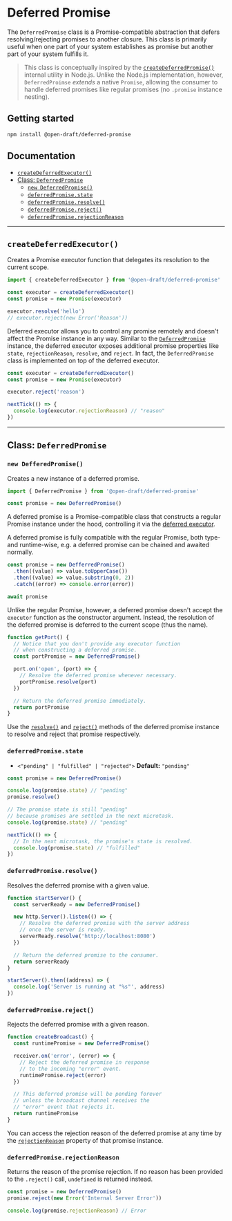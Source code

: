 # Deferred Promise

The `DeferredPromise` class is a Promise-compatible abstraction that defers resolving/rejecting promises to another closure. This class is primarily useful when one part of your system establishes as promise but another part of your system fulfills it.

> This class is conceptually inspired by the [`createDeferredPromise()`](https://github.com/nodejs/node/blob/696fd4b14fc34cc2d01497a3abd9bb441b89be50/lib/internal/util.js#L468-L477) internal utility in Node.js. Unlike the Node.js implementation, however, `DeferredProimse` _extends_ a native `Promise`, allowing the consumer to handle deferred promises like regular promises (no `.promise` instance nesting).

## Getting started

```sh
npm install @open-draft/deferred-promise
```

## Documentation

- [`createDeferredExecutor()`](#createdeferredexecutor)
- [Class: `DeferredPromise`](#class-deferredpromise)
  - [`new DeferredPromise()`](#new-defferedpromise)
  - [`deferredPromise.state`](#deferredpromisestate)
  - [`deferredPromise.resolve()`](#deferredpromiseresolve)
  - [`deferredPromise.reject()`](#deferredpromisereject)
  - [`deferredPromise.rejectionReason`](#deferredpromiserejectionreason)

---

## `createDeferredExecutor()`

Creates a Promise executor function that delegates its resolution to the current scope.

```js
import { createDeferredExecutor } from '@open-draft/deferred-promise'

const executor = createDeferredExecutor()
const promise = new Promise(executor)

executor.resolve('hello')
// executor.reject(new Error('Reason'))
```

Deferred executor allows you to control any promise remotely and doesn't affect the Promise instance in any way. Similar to the [`DeferredPromise`](#class-deferredpromise) instance, the deferred executor exposes additional promise properties like `state`, `rejectionReason`, `resolve`, and `reject`. In fact, the `DeferredPromise` class is implemented on top of the deferred executor.

```js
const executor = createDeferredExecutor()
const promise = new Promise(executor)

executor.reject('reason')

nextTick(() => {
  console.log(executor.rejectionReason) // "reason"
})
```

---

## Class: `DeferredPromise`

### `new DefferedPromise()`

Creates a new instance of a deferred promise.

```js
import { DeferredPromise } from '@open-draft/deferred-promise'

const promise = new DeferredPromise()
```

A deferred promise is a Promise-compatible class that constructs a regular Promise instance under the hood, controlling it via the [deferred executor](#createdeferredexecutor).

A deferred promise is fully compatible with the regular Promise, both type- and runtime-wise, e.g. a deferred promise can be chained and awaited normally.

```js
const promise = new DefferredPromise()
  .then((value) => value.toUpperCase())
  .then((value) => value.substring(0, 2))
  .catch((error) => console.error(error))

await promise
```

Unlike the regular Promise, however, a deferred promise doesn't accept the `executor` function as the constructor argument. Instead, the resolution of the deferred promise is deferred to the current scope (thus the name).

```js
function getPort() {
  // Notice that you don't provide any executor function
  // when constructing a deferred promise.
  const portPromise = new DeferredPromise()

  port.on('open', (port) => {
    // Resolve the deferred promise whenever necessary.
    portPromise.resolve(port)
  })

  // Return the deferred promise immediately.
  return portPromise
}
```

Use the [`resolve()`](#deferredpromiseresolve) and [`reject()`](#deferredpromisereject) methods of the deferred promise instance to resolve and reject that promise respectively.

### `deferredPromise.state`

- `<"pending" | "fulfilled" | "rejected">` **Default:** `"pending"`

```js
const promise = new DeferredPromise()

console.log(promise.state) // "pending"
promise.resolve()

// The promise state is still "pending"
// because promises are settled in the next microtask.
console.log(promise.state) // "pending"

nextTick(() => {
  // In the next microtask, the promise's state is resolved.
  console.log(promise.state) // "fulfilled"
})
```

### `deferredPromise.resolve()`

Resolves the deferred promise with a given value.

```js
function startServer() {
  const serverReady = new DeferredPromise()

  new http.Server().listen(() => {
    // Resolve the deferred promise with the server address
    // once the server is ready.
    serverReady.resolve('http://localhost:8080')
  })

  // Return the deferred promise to the consumer.
  return serverReady
}

startServer().then((address) => {
  console.log('Server is running at "%s"', address)
})
```

### `deferredPromise.reject()`

Rejects the deferred promise with a given reason.

```js
function createBroadcast() {
  const runtimePromise = new DeferredPromise()

  receiver.on('error', (error) => {
    // Reject the deferred promise in response
    // to the incoming "error" event.
    runtimePromise.reject(error)
  })

  // This deferred promise will be pending forever
  // unless the broadcast channel receives the
  // "error" event that rejects it.
  return runtimePromise
}
```

You can access the rejection reason of the deferred promise at any time by the [`rejectionReason`](#deferredpromiserejectionreason) property of that promise instance.

### `deferredPromise.rejectionReason`

Returns the reason of the promise rejection. If no reason has been provided to the `.reject()` call, `undefined` is returned instead.

```js
const promise = new DeferredPromise()
promise.reject(new Error('Internal Server Error'))

console.log(promise.rejectionReason) // Error
```
